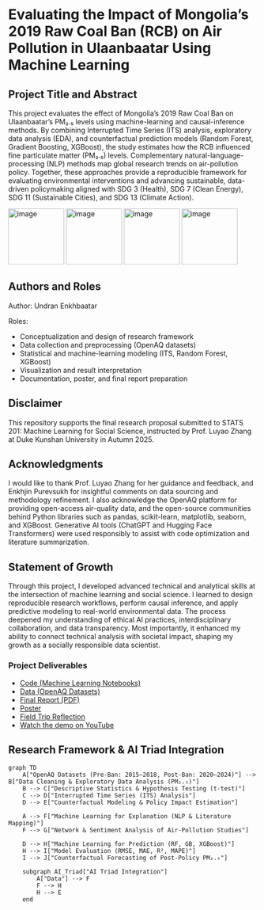 # Evaluating the Impact of Mongolia’s 2019 Raw Coal Ban (RCB) on Air Pollution in Ulaanbaatar Using Machine Learning

## Project Title and Abstract
This project evaluates the effect of Mongolia’s 2019 Raw Coal Ban on Ulaanbaatar’s PM₂.₅ levels using machine-learning and causal-inference methods. By combining Interrupted Time Series (ITS) analysis, exploratory data analysis (EDA), and counterfactual prediction models (Random Forest, Gradient Boosting, XGBoost), the study estimates how the RCB influenced fine particulate matter (PM₂.₅) levels. Complementary natural-language-processing (NLP) methods map global research trends on air-pollution policy. Together, these approaches provide a reproducible framework for evaluating environmental interventions and advancing sustainable, data-driven policymaking aligned with SDG 3 (Health), SDG 7 (Clean Energy), SDG 11 (Sustainable Cities), and SDG 13 (Climate Action).

<img width="113" height="113" alt="image" src="https://github.com/user-attachments/assets/585ef0aa-1d19-43c5-badb-bdc930cb24ba" />
<img width="113" height="113" alt="image" src="https://github.com/user-attachments/assets/988764b2-4bbc-47f7-9184-abdcd9e81b05" />
<img width="113" height="113" alt="image" src="https://github.com/user-attachments/assets/f0dbaf28-83c3-4e15-a83b-aa8629d33f0f" />
<img width="113" height="113" alt="image" src="https://github.com/user-attachments/assets/e5606777-32e1-470f-a42a-051adc3eef64" />

## Authors and Roles
Author: Undran Enkhbaatar

Roles:
- Conceptualization and design of research framework
- Data collection and preprocessing (OpenAQ datasets)
- Statistical and machine-learning modeling (ITS, Random Forest, XGBoost)
- Visualization and result interpretation
- Documentation, poster, and final report preparation

## Disclaimer 
This repository supports the final research proposal submitted to STATS 201: Machine
Learning for Social Science, instructed by Prof. Luyao Zhang at Duke Kunshan
University in Autumn 2025.

## Acknowledgments
I would like to thank Prof. Luyao Zhang for her guidance and feedback, and Enkhjin Purevsukh for insightful comments on data sourcing and methodology refinement. I also acknowledge the OpenAQ platform for providing open-access air-quality data, and the open-source communities behind Python libraries such as pandas, scikit-learn, matplotlib, seaborn, and XGBoost. Generative AI tools (ChatGPT and Hugging Face Transformers) were used responsibly to assist with code optimization and literature summarization.

## Statement of Growth
Through this project, I developed advanced technical and analytical skills at the intersection of machine learning and social science. I learned to design reproducible research workflows, perform causal inference, and apply predictive modeling to real-world environmental data. The process deepened my understanding of ethical AI practices, interdisciplinary collaboration, and data transparency. Most importantly, it enhanced my ability to connect technical analysis with societal impact, shaping my growth as a socially responsible data scientist.

### **Project Deliverables**
- [Code (Machine Learning Notebooks)](code/)
- [Data (OpenAQ Datasets)](data/)
- [Final Report (PDF)](docs/STATS201_Final.pdf)
- [Poster](docs/STATS201_Poster.pdf)
- [Field Trip Reflection](docs/Field_Trip_Reflection.pdf)
- [Watch the demo on YouTube](https://youtu.be/MNwOYKDcmao)
  
## Research Framework & AI Triad Integration
```mermaid
graph TD
    A["OpenAQ Datasets (Pre-Ban: 2015–2018, Post-Ban: 2020–2024)"] --> B["Data Cleaning & Exploratory Data Analysis (PM₂.₅)"]
    B --> C["Descriptive Statistics & Hypothesis Testing (t-test)"]
    C --> D["Interrupted Time Series (ITS) Analysis"]
    D --> E["Counterfactual Modeling & Policy Impact Estimation"]
    
    A --> F["Machine Learning for Explanation (NLP & Literature Mapping)"]
    F --> G["Network & Sentiment Analysis of Air-Pollution Studies"]
    
    D --> H["Machine Learning for Prediction (RF, GB, XGBoost)"]
    H --> I["Model Evaluation (RMSE, MAE, R², MAPE)"]
    I --> J["Counterfactual Forecasting of Post-Policy PM₂.₅"]

    subgraph AI_Triad["AI Triad Integration"]
        A["Data"] --> F
        F --> H
        H --> E
    end



